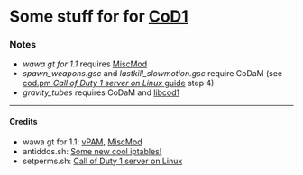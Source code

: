 # Some stuff for for [CoD1](https://en.wikipedia.org/wiki/Call_of_Duty_(video_game))
### Notes
- *wawa gt for 1.1* requires [MiscMod](https://cod.pm/guide/d0da8d/installing-and-configuring-codam-miscmod)
- *spawn_weapons.gsc* and *lastkill_slowmotion.gsc* require CoDaM (see [cod.pm *Call of Duty 1 server on Linux* guide](https://cod.pm/guide/a7a40b/call-of-duty-1-server-on-linux-installing-and-configuring) step 4)
- *gravity_tubes* requires CoDaM and [libcod1](https://github.com/cod1dev/libcod1)
___
#### Credits
- wawa gt for 1.1: [vPAM](https://github.com/v-cod/vPAM), [MiscMod](https://github.com/cato-a/CoDaM_MiscMod)
- antiddos.sh: [Some new cool iptables!](http://icculus.org/pipermail/cod/2012-March/016004.html)
- setperms.sh: [Call of Duty 1 server on Linux](https://cod.pm/guide/a7a40b/call-of-duty-1-server-on-linux-installing-and-configuring)
